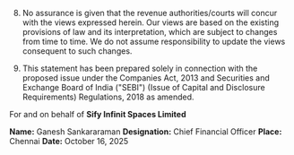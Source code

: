 8. No assurance is given that the revenue authorities/courts will concur with the views expressed herein. Our views are based on the existing provisions of law and its interpretation, which are subject to changes from time to time. We do not assume responsibility to update the views consequent to such changes.

9. This statement has been prepared solely in connection with the proposed issue under the Companies Act, 2013 and Securities and Exchange Board of India ("SEBI") (Issue of Capital and Disclosure Requirements) Regulations, 2018 as amended.

For and on behalf of **Sify Infinit Spaces Limited**

**Name:** Ganesh Sankararaman
**Designation:** Chief Financial Officer
**Place:** Chennai
**Date:** October 16, 2025